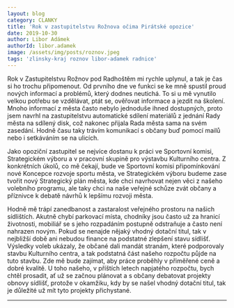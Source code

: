 ```yaml
---
layout: blog
category: CLANKY
title: 'Rok v zastupitelstvu Rožnova očima Pirátské opozice'
date: 2019-10-30
author: Libor Adámek
authorId: libor.adamek
image: /assets/img/posts/roznov.jpeg  
tags: 'zlinsky-kraj roznov libor-adamek radnice'
---
```


Rok v Zastupitelstvu Rožnov pod Radhoštěm mi rychle uplynul, a tak je čas si ho trochu připomenout. Od prvního dne ve funkci se ke mně spustil proud nových informací a problémů, který dodnes neutichá. To si u mě vynutilo velkou potřebu se vzdělávat, ptát se, ověřovat informace a jezdit na školení. Mnoho informací z města často nebylo jednoduše ihned dostupných, proto jsem navrhl na zastupitelstvu automatické sdílení materiálů z jednání Rady města na sdílený disk, což nakonec přijala Rada města sama na svém zasedání. Hodně času taky trávím komunikací s občany buď pomocí mailů nebo i setkáváním se na ulicích.

Jako opoziční zastupitel se nejvíce dostanu k práci ve Sportovní komisi, Strategickém výboru a v pracovní skupině pro výstavbu Kulturního centra. Z konkrétních úkolů, co mě čekají, bude ve Sportovní komisi připomínkování nové Koncepce rozvoje sportu města, ve Strategickém výboru budeme zase tvořit nový Strategický plán města, kde chci navrhovat nejen věci z našeho volebního programu, ale taky chci na naše veřejné schůze zvát občany a příznivce k debatě návrhů k lepšímu rozvoji města.

Hodně mě trápí zanedbanost a zastaralost veřejného prostoru na našich sídlištích. Akutně chybí parkovací místa, chodníky jsou často už za hranicí životnosti, mobiliář se s jeho rozpadáním postupně odstraňuje a často není nahrazen novým. Pokud se nenajde nějaký vhodný dotační titul, tak v nejbližší době ani nebudou finance na podstatné zlepšení stavu sídlišť. Výsledky voleb ukázaly, že občané dali mandát stranám, které podporovaly stavbu Kulturního centra, a tak podstatná část našeho rozpočtu půjde na tuto stavbu. Zde mě bude zajímat, aby práce proběhly v přiměřené ceně a dobré kvalitě. U toho našeho, v příštích letech napjatého rozpočtu, bych chtěl prosadit, ať už se začnou plánovat a s občany debatovat projekty obnovy sídlišť, protože v okamžiku, kdy by se našel vhodný dotační titul, tak je důležité už mít tyto projekty přichystané.

---
